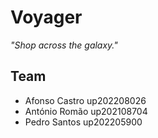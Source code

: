 # Voyager

*"Shop across the galaxy."*

## Team

- Afonso Castro up202208026
- António Romão up202108704
- Pedro Santos up202205900
